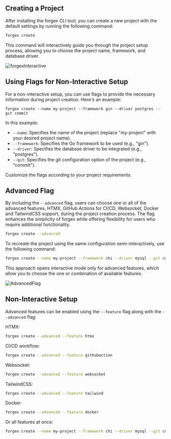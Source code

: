 ## Creating a Project

After installing the forgex CLI tool, you can create a new project with the default settings by running the following command:

```bash
forgex create
```

This command will interactively guide you through the project setup process, allowing you to choose the project name, framework, and database driver.

![forgexInteractive](Image)

## Using Flags for Non-Interactive Setup

For a non-interactive setup, you can use flags to provide the necessary information during project creation. Here's an example:

```
forgex create --name my-project --framework gin --driver postgres --git commit
```

In this example:

- `--name`: Specifies the name of the project (replace "my-project" with your desired project name).
- `--framework`: Specifies the Go framework to be used (e.g., "gin").
- `--driver`: Specifies the database driver to be integrated (e.g., "postgres").
- `--git`: Specifies the git configuration option of the project (e.g., "commit").

Customize the flags according to your project requirements.

## Advanced Flag

By including the `--advanced` flag, users can choose one or all of the advanced features, HTMX, GitHub Actions for CI/CD, Websocket, Docker and TailwindCSS support, during the project creation process. The flag enhances the simplicity of forgex while offering flexibility for users who require additional functionality.

```bash
forgex create --advanced
```

To recreate the project using the same configuration semi-interactively, use the following command:
```bash
forgex create --name my-project --framework chi --driver mysql --git commit --advanced
```
This approach opens interactive mode only for advanced features, which allow you to choose the one or combination of available features.

![AdvancedFlag](Image)

## Non-Interactive Setup

Advanced features can be enabled using the `--feature` flag along with the `--advanced` flag:

HTMX:
```bash
forgex create --advanced --feature htmx
```

CI/CD workflow:
```bash
forgex create --advanced --feature githubaction
```

Websocket:
```bash
forgex create --advanced --feature websocket
```
TailwindCSS:
```bash
forgex create --advanced --feature tailwind
```
Docker:
```bash
forgex create --advanced --feature docker
```

Or all features at once:
```bash
forgex create --name my-project --framework chi --driver mysql --git commit --advanced --feature htmx --feature githubaction --feature websocket --feature tailwind --feature docker
```
